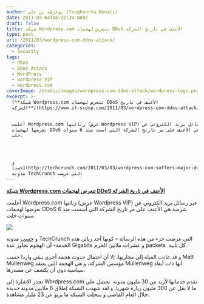 ```yaml
---
author: يوغرطة بن علي (Youghourta Benali)
date: 2011-03-04T16:22:34.000Z
draft: false
title: شبكة Wordpress.com تتعرض لهجمات DDoS الأعنف في تاريخ الشركة
type: post
url: /2011/03/wordpress-com-ddos-attack/
categories:
  - Security
tags:
  - DDoS
  - DDoS Attack
  - WordPress
  - wordpress VIP
  - wordpress.com
coverImage: /static/images/wordpress-com-ddos-attack/wordpress-logo.png
excerpt: >-
  [**شبكة Wordpress.com تتعرض لهجمات DDoS الأعنف في تاريخ
  الشركة**](https://www.it-scoop.com/2011/03/wordpress-com-ddos-attack/)


  أعلمت Wordpress.com زبائنها (عرض Wordpress VIP) عبر رسائل بريد الكتروني عن
  تعرضها لهجمات DDoS شرسة هي الأعنف على مر تاريخ الشركة التي أسست منذ 6 سنوات
  خلت.




  و
  [حسب](http://techcrunch.com/2011/03/03/wordpress-com-suffers-major-ddos-attack/)
  مدونة TechCrunch التي عرضت
---
```

[**شبكة Wordpress.com تتعرض لهجمات DDoS الأعنف في تاريخ الشركة**](https://www.it-scoop.com/2011/03/wordpress-com-ddos-attack/)

أعلمت Wordpress.com زبائنها (عرض Wordpress VIP) عبر رسائل بريد الكتروني عن تعرضها لهجمات DDoS شرسة هي الأعنف على مر تاريخ الشركة التي أسست منذ 6 سنوات خلت.

![](/static/images/wordpress-com-ddos-attack/wordpress-logo.png)

و [حسب](http://techcrunch.com/2011/03/03/wordpress-com-suffers-major-ddos-attack/) مدونة TechCrunch التي عرضت جزء من هذه الرسالة – كونها أحد زبائن هذه الخدمة- أن الهجوم تجاوز عدة Gigabits و عشرات ملايين الحزم packets  كل ثانية.

و قد عادت المياه إلى مجاريها، إلا أن احتمال حدوث هجمة أخرى يبقى واردا حسب Matt Mullenweg مؤسس الشركة، و هي الهجمة التي يعتقد Mullenweg أنها ذات أبعاد سياسية دون أن يكشف عن مصدرها.

تجدر الإشارة إلى Wordpress.com تقدم خدماتها لأزيد من 30 مليون مدونة  تحصل على ما لا يقل عن 300 مليون زيارة شهريا. و لقد شهدت الشبكة إطلاق 6 ملايين مدونة جديدة خلال العام الماضي و سجلت الشبكة ما يربو عن 23 مليار مشاهدة.
